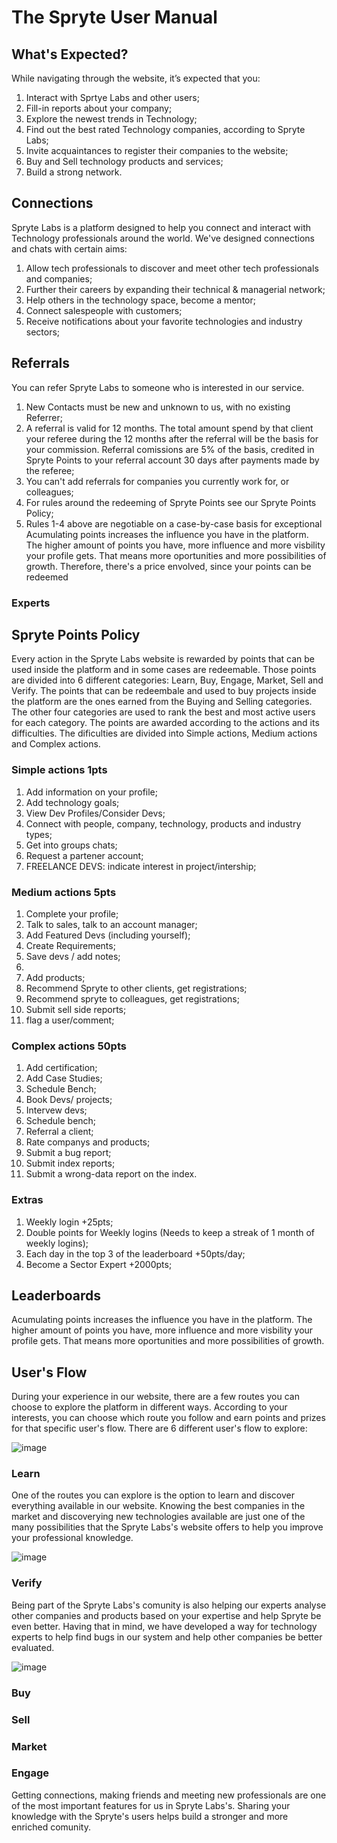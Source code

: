 # The Spryte User Manual

## What's Expected?
While navigating through the website, it’s expected that you:

1. Interact with Sprtye Labs and other users;
2. Fill-in reports about your company;
3. Explore the newest trends in Technology;
4. Find out the best rated Technology companies, according to Spryte Labs;
5. Invite acquaintances to register their companies to the website;
6. Buy and Sell technology products and services;
7. Build a strong network.
  
## Connections

Spryte Labs is a platform designed to help you connect and interact with Technology professionals around the world. We've designed connections and chats with certain aims:

1. Allow tech professionals to discover and meet other tech professionals and companies;
2. Further their careers by expanding their technical & managerial network;
3. Help others in the technology space, become a mentor;
4. Connect salespeople with customers;
5. Receive notifications about your favorite technologies and industry sectors;

## Referrals
You can refer Spryte Labs to someone who is interested in our service.

 1. New Contacts must be new and unknown to us, with no existing Referrer;
 2. A referral is valid for 12 months. The total amount spend by that client your referee during the 12 months after the referral will be the basis for your commission. Referral comissions are 5% of the basis, credited in Spryte Points to your referral account 30 days after payments made by the referee; 
 3. You can't add referrals for companies you currently work for, or colleagues;
 4. For rules around the redeeming of Spryte Points see our Spryte Points Policy;
 5. Rules 1-4 above are negotiable on a case-by-case basis for exceptional Acumulating points increases the influence you have in the platform. The higher amount of points you have, more influence and more visbility your profile gets. That means more oportunities and more possibilities of growth. Therefore, there's a price envolved, since your points can be redeemed

### Experts

## Spryte Points Policy
  
 Every action in the Spryte Labs website is rewarded by points that can be used inside the platform and in some cases are redeemable. Those points are divided into 6 different categories: Learn, Buy, Engage, Market, Sell and Verify. The points that can be redeembale and used to buy projects inside the platform are the ones earned from the Buying and Selling categories. The other four categories are used to rank the best and most active users for each category. The points are awarded according to the actions and its difficulties. The dificulties are divided into Simple actions, Medium actions and Complex actions.

### Simple actions 1pts

1. Add information on your profile;
2. Add technology goals;
4. View Dev Profiles/Consider Devs;
5. Connect with people, company, technology, products and industry types;
6. Get into groups chats;
7. Request a partener account;
8. FREELANCE DEVS: indicate interest in project/intership;

### Medium actions 5pts

1. Complete your profile;
2. Talk to sales, talk to an account manager;
3. Add Featured Devs (including yourself);
4. Create Requirements;
5. Save devs / add notes;
6.
7. Add products; 
8. Recommend Spryte to other clients, get registrations; 
9. Recommend spryte to colleagues, get registrations; 
10. Submit sell side reports;
11. flag a user/comment;
  
### Complex actions 50pts

1. Add certification;
2. Add Case Studies;
3. Schedule Bench;
4. Book Devs/ projects;
5. Intervew devs;
6. Schedule bench;
7. Referral a client;
8. Rate companys and products; 
9. Submit a bug report; 
10. Submit  index reports; 
11. Submit a wrong-data report on the index.
  
  
### Extras
  
1. Weekly login +25pts;
2. Double points for Weekly logins (Needs to keep a streak of 1 month of weekly logins);
4. Each day in the top 3 of the leaderboard +50pts/day;
5. Become a Sector Expert +2000pts;


  
## Leaderboards
  
  Acumulating points increases the influence you have in the platform. The higher amount of points you have, more influence and more visbility your profile gets. That means more oportunities and more possibilities of growth. 
  
## User's Flow

  During your experience in our website, there are a few routes you can choose to explore the platform in different ways. According to your interests, you can choose which route you follow and earn points and prizes for that specific user's flow. 
  There are 6 different user's flow to explore: 
  
 ![image](https://user-images.githubusercontent.com/92649029/180339374-a34466fe-7daa-4e9a-8cc7-eb00f026b025.png)
 
 ### Learn 
 
   One of the routes you can explore is the option to learn and discover everything available in our website. Knowing the best companies in the market and discoverying new technologies available are just one of the many possibilities that the Spryte Labs's website offers to help you improve your professional knowledge.   
  
 ![image](https://user-images.githubusercontent.com/92649029/180341297-00c8b040-2ea5-4c3f-9405-f1b2c739bd76.png)

  
  ### Verify
  
   Being part of the Spryte Labs's comunity is also helping our experts analyse other companies and products based on your expertise and help Spryte be even better. Having that in mind, we have developed a way for technology experts to help find bugs in our system and help other companies be better evaluated. 
  
  ![image](https://user-images.githubusercontent.com/92649029/180340088-a4fd366c-b55f-430a-b536-e0a7f1165601.png)
  
   ### Buy
   
   ### Sell
   
   ### Market

   ### Engage
   
   Getting connections, making friends and meeting new professionals are one of the most important features for us in Spryte Labs's. Sharing your knowledge with the Spryte's users helps build a stronger and more enriched comunity. 

  

   
